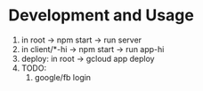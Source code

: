# Development and Usage

1. in root -> npm start -> run server
2. in client/*-hi -> npm start -> run app-hi
3. deploy: in root -> gcloud app deploy
4. TODO:
   1. google/fb login
